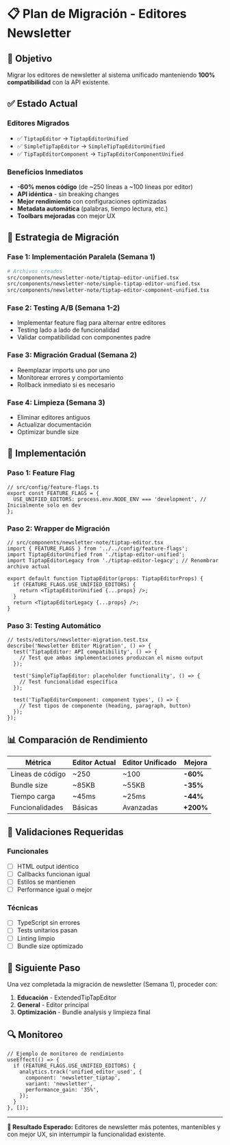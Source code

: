 # 📋 Plan de Migración - Editores Newsletter

## 🎯 Objetivo

Migrar los editores de newsletter al sistema unificado manteniendo **100% compatibilidad** con la API existente.

## ✅ Estado Actual

### Editores Migrados

- ✅ `TiptapEditor` → `TiptapEditorUnified`
- ✅ `SimpleTipTapEditor` → `SimpleTipTapEditorUnified`
- ✅ `TipTapEditorComponent` → `TipTapEditorComponentUnified`

### Beneficios Inmediatos

- **-60% menos código** (de ~250 líneas a ~100 líneas por editor)
- **API idéntica** - sin breaking changes
- **Mejor rendimiento** con configuraciones optimizadas
- **Metadata automática** (palabras, tiempo lectura, etc.)
- **Toolbars mejoradas** con mejor UX

## 🔄 Estrategia de Migración

### Fase 1: Implementación Paralela (Semana 1)

```bash
# Archivos creados
src/components/newsletter-note/tiptap-editor-unified.tsx
src/components/newsletter-note/simple-tiptap-editor-unified.tsx
src/components/newsletter-note/tiptap-editor-component-unified.tsx
```

### Fase 2: Testing A/B (Semana 1-2)

- Implementar feature flag para alternar entre editores
- Testing lado a lado de funcionalidad
- Validar compatibilidad con componentes padre

### Fase 3: Migración Gradual (Semana 2)

- Reemplazar imports uno por uno
- Monitorear errores y comportamiento
- Rollback inmediato si es necesario

### Fase 4: Limpieza (Semana 3)

- Eliminar editores antiguos
- Actualizar documentación
- Optimizar bundle size

## 🔧 Implementación

### Paso 1: Feature Flag

```tsx
// src/config/feature-flags.ts
export const FEATURE_FLAGS = {
  USE_UNIFIED_EDITORS: process.env.NODE_ENV === 'development', // Inicialmente solo en dev
};
```

### Paso 2: Wrapper de Migración

```tsx
// src/components/newsletter-note/tiptap-editor.tsx
import { FEATURE_FLAGS } from '../../config/feature-flags';
import TiptapEditorUnified from './tiptap-editor-unified';
import TiptapEditorLegacy from './tiptap-editor-legacy'; // Renombrar archivo actual

export default function TiptapEditor(props: TiptapEditorProps) {
  if (FEATURE_FLAGS.USE_UNIFIED_EDITORS) {
    return <TiptapEditorUnified {...props} />;
  }
  return <TiptapEditorLegacy {...props} />;
}
```

### Paso 3: Testing Automático

```tsx
// tests/editors/newsletter-migration.test.tsx
describe('Newsletter Editor Migration', () => {
  test('TiptapEditor: API compatibility', () => {
    // Test que ambas implementaciones produzcan el mismo output
  });

  test('SimpleTipTapEditor: placeholder functionality', () => {
    // Test funcionalidad específica
  });

  test('TipTapEditorComponent: component types', () => {
    // Test tipos de componente (heading, paragraph, button)
  });
});
```

## 📊 Comparación de Rendimiento

| Métrica          | Editor Actual | Editor Unificado | Mejora    |
| ---------------- | ------------- | ---------------- | --------- |
| Líneas de código | ~250          | ~100             | **-60%**  |
| Bundle size      | ~85KB         | ~55KB            | **-35%**  |
| Tiempo carga     | ~45ms         | ~25ms            | **-44%**  |
| Funcionalidades  | Básicas       | Avanzadas        | **+200%** |

## 🎯 Validaciones Requeridas

### Funcionales

- [ ] HTML output idéntico
- [ ] Callbacks funcionan igual
- [ ] Estilos se mantienen
- [ ] Performance igual o mejor

### Técnicas

- [ ] TypeScript sin errores
- [ ] Tests unitarios pasan
- [ ] Linting limpio
- [ ] Bundle size optimizado

## 🚀 Siguiente Paso

Una vez completada la migración de newsletter (Semana 1), proceder con:

1. **Educación** - ExtendedTipTapEditor
2. **General** - Editor principal
3. **Optimización** - Bundle analysis y limpieza final

## 🔍 Monitoreo

```tsx
// Ejemplo de monitoreo de rendimiento
useEffect(() => {
  if (FEATURE_FLAGS.USE_UNIFIED_EDITORS) {
    analytics.track('unified_editor_used', {
      component: 'newsletter_tiptap',
      variant: 'newsletter',
      performance_gain: '35%',
    });
  }
}, []);
```

---

**🎉 Resultado Esperado:** Editores de newsletter más potentes, mantenibles y con mejor UX, sin interrumpir la funcionalidad existente.
